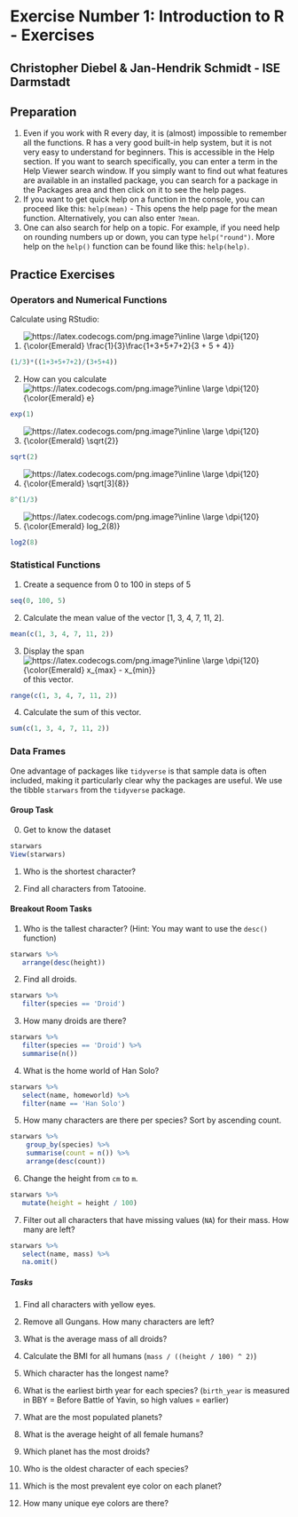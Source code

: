 # Exercise Number 1: Introduction to R - Exercises

## Christopher Diebel & Jan-Hendrik Schmidt - ISE Darmstadt

## Preparation

1. Even if you work with R every day, it is (almost) impossible to remember all the functions. R has a very good built-in help system, but it is not very easy to understand for beginners. This is accessible in the Help section. If you want to search specifically, you can enter a term in the Help Viewer search window. If you simply want to find out what features are available in an installed package, you can search for a package in the Packages area and then click on it to see the help pages.
1. If you want to get quick help on a function in the console, you can proceed like this: `help(mean)` - This opens the help page for the mean function. Alternatively, you can also enter `?mean`. 
1. One can also search for help on a topic. For example, if you need help on rounding numbers up or down, you can type `help("round")`. More help on the `help()` function can be found like this: `help(help)`.


## Practice Exercises

### Operators and Numerical Functions
Calculate using RStudio:

1. <img src="https://latex.codecogs.com/png.image?\inline&space;\large&space;\dpi{120}{\color{Emerald}&space;\frac{1}{3}\frac{1&plus;3&plus;5&plus;7&plus;2}{3&space;&plus;&space;5&space;&plus;&space;4}}" title="https://latex.codecogs.com/png.image?\inline \large \dpi{120}{\color{Emerald} \frac{1}{3}\frac{1+3+5+7+2}{3 + 5 + 4}}" />
```R
(1/3)*((1+3+5+7+2)/(3+5+4))
```
2. How can you calculate <img src="https://latex.codecogs.com/png.image?\inline&space;\large&space;\dpi{120}{\color{Emerald}&space;e}" title="https://latex.codecogs.com/png.image?\inline \large \dpi{120}{\color{Emerald} e}" /> 
```R
exp(1)
```
3. <img src="https://latex.codecogs.com/png.image?\inline&space;\large&space;\dpi{120}{\color{Emerald}&space;\sqrt{2}}" title="https://latex.codecogs.com/png.image?\inline \large \dpi{120}{\color{Emerald} \sqrt{2}}" /> 
```R
sqrt(2)
```
4. <img src="https://latex.codecogs.com/png.image?\inline&space;\large&space;\dpi{120}{\color{Emerald}&space;\sqrt[3]{8}}" title="https://latex.codecogs.com/png.image?\inline \large \dpi{120}{\color{Emerald} \sqrt[3]{8}}" /> 
```R
8^(1/3)
```
5. <img src="https://latex.codecogs.com/png.image?\inline&space;\large&space;\dpi{120}{\color{Emerald}&space;log_2(8)}" title="https://latex.codecogs.com/png.image?\inline \large \dpi{120}{\color{Emerald} log_2(8)}" /> 
```R
log2(8)
```

### Statistical Functions

1. Create a sequence from 0 to 100 in steps of 5
```R
seq(0, 100, 5)
```
2. Calculate the mean value of the vector [1, 3, 4, 7, 11, 2].
```R
mean(c(1, 3, 4, 7, 11, 2))
```
3. Display the span <img src="https://latex.codecogs.com/png.image?\inline&space;\large&space;\dpi{120}{\color{Emerald}&space;x_{max}&space;-&space;x_{min}}" title="https://latex.codecogs.com/png.image?\inline \large \dpi{120}{\color{Emerald} x_{max} - x_{min}}" /> of this vector.
```R
range(c(1, 3, 4, 7, 11, 2))
```
4. Calculate the sum of this vector.
```R
sum(c(1, 3, 4, 7, 11, 2))
```

### Data Frames
One advantage of packages like `tidyverse` is that sample data is often included, making it particularly clear why the packages are useful. We use the tibble `starwars` from the `tidyverse` package.

#### Group Task

0. Get to know the dataset

```R
starwars
View(starwars)
```

1. Who is the shortest character?

2. Find all characters from  Tatooine.

#### Breakout Room Tasks

1. Who is the tallest character? (Hint: You may want to use the `desc()` function)

```R
starwars %>%
   arrange(desc(height))
```

2. Find all droids.

```R
starwars %>%
   filter(species == 'Droid')
```

3. How many droids are there?

```R
starwars %>%
   filter(species == 'Droid') %>%
   summarise(n())
```

4. What is the home world of Han Solo?

```R
starwars %>%
   select(name, homeworld) %>%
   filter(name == 'Han Solo')
```

5. How many characters are there per species? Sort by ascending count.

```R
starwars %>%
    group_by(species) %>%
    summarise(count = n()) %>%
    arrange(desc(count))
```

6. Change the height from `cm` to `m`.

```R
starwars %>%
   mutate(height = height / 100)
```

7. Filter out all characters that have missing values (`NA`) for their mass. How many are left?

```R
starwars %>%
   select(name, mass) %>%
   na.omit()
```

##### Tasks
1. Find all characters with yellow eyes.

2. Remove all Gungans. How many characters are left?

3. What is the average mass of all droids?

4. Calculate the BMI for all humans (`mass / ((height / 100) ^ 2)`)

5. Which character has the longest name?

6. What is the earliest birth year for each species? (`birth_year` is measured in BBY = Before Battle of Yavin, so high values = earlier)

7. What are the most populated planets?

8. What is the average height of all female humans?

9. Which planet has the most droids?

10. Who is the oldest character of each species?

11. Which is the most prevalent eye color on each planet?

12. How many unique eye colors are there?